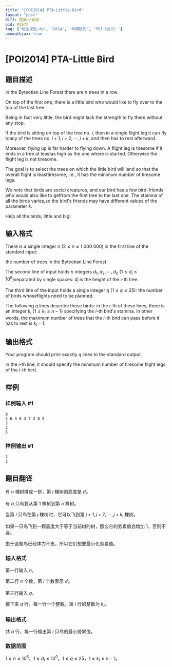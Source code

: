 ```yaml
---
title: "[POI2014] PTA-Little Bird"
layout: "post"
diff: 提高+/省选-
pid: P3572
tag: ['动态规划,dp', '2014', '单调队列', 'POI（波兰）']
usemathjax: true
---
```


# [POI2014] PTA-Little Bird
## 题目描述

In the Byteotian Line Forest there are $n$ trees in a row.

On top of the first one, there is a little bird who would like to fly over to the top of the last tree.

Being in fact very little, the bird might lack the strength to fly there without any stop.

If the bird is sitting on top of the tree no. i, then in a single flight leg it can fly toany of the trees no. $i+1,i+2,\cdots,i+k$, and then has to rest afterward.

Moreover, flying up is far harder to flying down.  A flight leg is tiresome if it ends in a tree at leastas high as the one where is started.  Otherwise the flight leg is not tiresome.

The goal is to select the trees on which the little bird will land so that the overall flight is leasttiresome, i.e., it has the minimum number of tiresome legs.

We note that birds are social creatures, and our bird has a few bird-friends who would also like to getfrom the first tree to the last one.  The stamina of all the birds varies,so the bird's friends may have different values of the parameter $k$.

Help all the birds, little and big!
## 输入格式

There is a single integer $n$ ($2\le n\le 1\ 000\ 000$) in the first line of the standard input:

the number of trees in the Byteotian Line Forest.

The second line of input holds $n$ integers $d_1,d_2,\cdots,d_n$ ($1\le d_i\le 10^9$)separated by single spaces: $d_i$ is the height of the i-th tree.

The third line of the input holds a single integer $q$ ($1\le q\le 25$): the number of birds whoseflights need to be planned.

The following $q$ lines describe these birds: in the $i$-th of these lines, there is an integer $k_i$ ($1\le k_i\le n-1$) specifying the $i$-th bird's stamina. In other words, the maximum number of trees that the $i$-th bird can pass before it has to rest is $k_i-1$.

## 输出格式

Your program should print exactly $q$ lines to the standard output.

In the $i$-th line, it should specify the minimum number of tiresome flight legs of the $i$-th bird.

## 样例

### 样例输入 #1
```
9
4 6 3 6 3 7 2 6 5
2
2
5

```
### 样例输出 #1
```
2
1

```
## 题目翻译

有 $n$ 棵树排成一排，第 $i$ 棵树的高度是 $d_i$。

有 $q$ 只鸟要从第 $1$ 棵树到第 $n$ 棵树。

当第 $i$ 只鸟在第 $j$ 棵树时，它可以飞到第 $j+1, j+2, \cdots, j+k_i$ 棵树。

如果一只鸟飞到一颗高度大于等于当前树的树，那么它的劳累值会增加 $1$，否则不会。

由于这些鸟已经体力不支，所以它们想要最小化劳累值。

### 输入格式

第一行输入 $n$。

第二行 $n$ 个数，第 $i$ 个数表示 $d_i$。

第三行输入 $q$。

接下来 $q$ 行，每一行一个整数，第 $i$ 行的整数为 $k_i$。

### 输出格式

共 $q$ 行，每一行输出第 $i$ 只鸟的最小劳累值。

### 数据范围

$1 \le n \le 10^6$，$1 \le d_i \le 10^9$，$1 \le q \le 25$，$1 \le k_i \le n - 1$。

